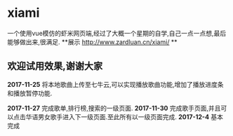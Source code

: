 # xiami
一个使用vue模仿的虾米网页端,经过了大概一个星期的自学,自己一点一点想,最后能够做出来,很满足.
**展示 http://www.zardluan.cn/xiami/ **
## 欢迎试用效果,谢谢大家 ##

**2017-11-25**
将本地歌曲上传至七牛云,可以实现播放歌曲功能,增加了播放进度条和播放暂停功能.


**2017-11-27**
完成歌单,排行榜,搜索的一级页面.
**2017-11-30**
完成歌手页面,并且可以点击华语男女歌手进入下一级页面.至此所有以一级页面完成.
**2017-12-4**
基本完成

